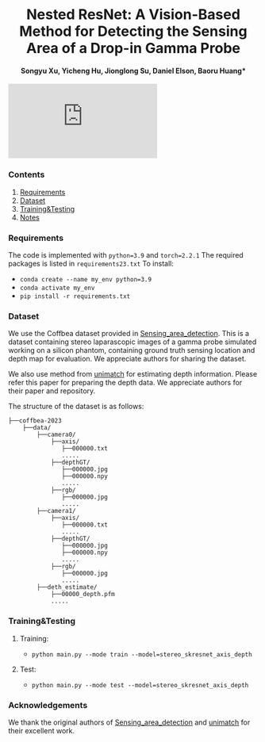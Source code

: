 <p align="center">

  <h1 align="center">Nested ResNet: A Vision-Based Method for Detecting the Sensing Area of a Drop-in Gamma Probe</h1>
  <div align="center">
    <h4><strong>Songyu Xu, Yicheng Hu, Jionglong Su, Daniel Elson, Baoru Huang*</strong></h4>
    <div align="center"></div>
  </div>
  <div align="center"></div>
</p>

![image](https://github.com/Songyu-Xu/Nested-ResNet/figure/framework.pdf "Workflow")

### Contents
1. [Requirements](#requirements)
2. [Dataset](#dataset)
3. [Training&Testing](#trainingtesting)
4. [Notes](#notes)

### Requirements
The code is implemented with `python=3.9` and `torch=2.2.1`
The required packages is listed in `requirements23.txt`
To install:
   - `conda create --name my_env python=3.9`
   - `conda activate my_env`
   - `pip install -r requirements.txt`

### Dataset
We use the Coffbea dataset provided in [Sensing_area_detection](https://github.com/br0202/Sensing_area_detection/tree/master). This is a dataset containing stereo laparascopic images of a gamma probe simulated working on
a silicon phantom, containing ground truth sensing location and depth map for evaluation. We appreciate authors for sharing the dataset.

We also use method from [unimatch](https://github.com/autonomousvision/unimatch) for estimating depth information. Please refer this paper for preparing the depth data. We appreciate authors for their paper and repository.

The structure of the dataset is as follows:
```
├──coffbea-2023
    ├──data/
        ├──camera0/
            ├──axis/
               ├──000000.txt
               .....
            ├──depthGT/
               ├──000000.jpg
               ├──000000.npy
               .....
            ├──rgb/
               ├──000000.jpg
               .....
        ├──camera1/
            ├──axis/
               ├──000000.txt
               .....
            ├──depthGT/
               ├──000000.jpg
               ├──000000.npy
               .....
            ├──rgb/
               ├──000000.jpg
               .....
        ├──deth_estimate/ 
            ├──00000_depth.pfm
            .....
```

### Training&Testing
1. Training:
	- `python main.py --mode train --model=stereo_skresnet_axis_depth`
	
2. Test:
    - `python main.py --mode test --model=stereo_skresnet_axis_depth`


### Acknowledgements
We thank the original authors of [Sensing_area_detection](https://github.com/br0202/Sensing_area_detection/tree/master) 
and [unimatch](https://github.com/autonomousvision/unimatch) for their excellent work.

